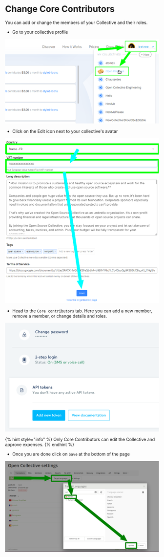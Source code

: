 # Change Core Contributors

You can add or change the members of your Collective and their roles.

* Go to your collective profile

![](../.gitbook/assets/image%20%283%29.png)

* Click on the Edit icon next to your collective's avatar

![](../.gitbook/assets/image%20%2812%29.png)

* Head to the `Core contributors` tab. Here you can add a new member, remove a member, or change details and roles. 

![](../.gitbook/assets/image%20%282%29.png)

{% hint style="info" %}
Only Core Contributors can edit the Collective and approve expenses.
{% endhint %}

* Once you are done click on `Save` at the bottom of the page

![](../.gitbook/assets/image%20%288%29.png)

